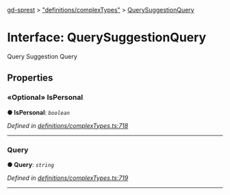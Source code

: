 [gd-sprest](../README.md) > ["definitions/complexTypes"](../modules/_definitions_complextypes_.md) > [QuerySuggestionQuery](../interfaces/_definitions_complextypes_.querysuggestionquery.md)



# Interface: QuerySuggestionQuery


Query Suggestion Query


## Properties
<a id="ispersonal"></a>

### «Optional» IsPersonal

**●  IsPersonal**:  *`boolean`* 

*Defined in [definitions/complexTypes.ts:718](https://github.com/gunjandatta/sprest/blob/3de79f1/src/definitions/complexTypes.ts#L718)*





___

<a id="query"></a>

###  Query

**●  Query**:  *`string`* 

*Defined in [definitions/complexTypes.ts:719](https://github.com/gunjandatta/sprest/blob/3de79f1/src/definitions/complexTypes.ts#L719)*





___


